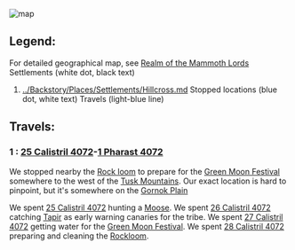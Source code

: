 ![map](../Images/map.PNG)
## Legend: 
For detailed geographical map, see [Realm of the Mammoth Lords](../Backstory/Places/Realm-of-the-Mammoth-Lords.md)
Settlements (white dot, black text)
1. [../Backstory/Places/Settlements/Hillcross.md](Hillcross)
Stopped locations (blue dot, white text)
Travels (light-blue line)

## Travels:
### 1 : [25 Calistril 4072](Session-1.md#25%20Calistril%204072)-[1 Pharast 4072](Session-3.md#1%20Pharast%204072)
We stopped nearby the [Rock loom](../Backstory/Places/Places-of-Interest/Rock-loom.md) to prepare for the [Green Moon Festival](../Backstory/History/Events/Green-Moon-Festival.md) somewhere to the west of the [Tusk Mountains](../Backstory/Places/Geographical-Features/Tusk-Mountains.md). Our exact location is hard to pinpoint, but it's somewhere on the [Gornok Plain](../Backstory/Places/Geographical-Features/Gornok-Plain.md)

We spent [25 Calistril 4072](Session-1.md#25%20Calistril%204072) hunting a [Moose](../Backstory/NPCs/Fauna/Moose.md).
We spent [26 Calistril 4072](Session-1.md#26%20Calistril%204072) catching [Tapir](../Backstory/NPCs/Fauna/Tapir.md) as early warning canaries for the tribe. 
We spent [27 Calistril 4072](Session-2.md#27%20Calistril%204072) getting water for the [Green Moon Festival](../Backstory/History/Events/Green-Moon-Festival.md).
We spent [28 Calistril 4072](Session-2.md#28%20Calistril%204072) preparing and cleaning the [Rockloom](../Backstory/Places/Places-of-Interest/Rock-loom.md).

